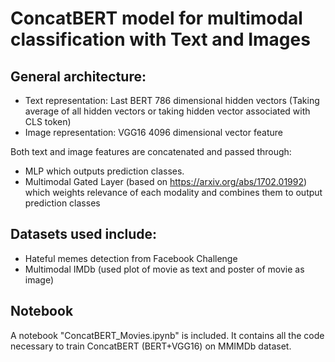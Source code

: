 # ConcatBERT model for multimodal classification with Text and Images

## General architecture:

* Text representation: Last BERT 786 dimensional hidden vectors (Taking average of all hidden vectors or taking hidden vector associated with CLS token)
* Image representation: VGG16 4096 dimensional vector feature

Both text and image features are concatenated and passed through:

* MLP which outputs prediction classes.
* Multimodal Gated Layer (based on https://arxiv.org/abs/1702.01992) which weights relevance of each modality and combines them to output prediction classes

## Datasets used include:

* Hateful memes detection from Facebook Challenge
* Multimodal IMDb (used plot of movie as text and poster of movie as image)

## Notebook

A notebook "ConcatBERT_Movies.ipynb" is included. It contains all the code necessary to train ConcatBERT (BERT+VGG16) on MMIMDb dataset.
